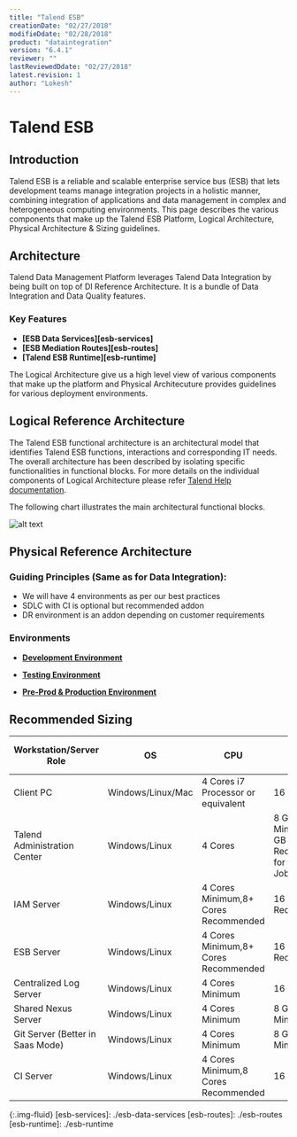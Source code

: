 ```yaml
---
title: "Talend ESB"
creationDate: "02/27/2018"
modifieDdate: "02/28/2018"
product: "dataintegration"
version: "6.4.1"
reviewer: ""
lastReviewedDdate: "02/27/2018"
latest.revision: 1
author: "Lokesh"
---
```

# Talend ESB

## Introduction

Talend ESB is a reliable and scalable enterprise service bus (ESB) that lets development teams manage integration projects in a holistic manner, combining integration of applications and data management in complex and heterogeneous computing environments. This page describes the various components that make up the Talend ESB Platform, Logical Architecture, Physical Architecture & Sizing guidelines.

## Architecture

Talend Data Management Platform leverages Talend Data Integration by being built on top of DI Reference Architecture. It is a bundle of Data Integration and Data Quality features.

### Key Features
- **[ESB Data Services][esb-services]**
- **[ESB Mediation Routes][esb-routes]**
- **[Talend ESB Runtime][esb-runtime]**

 The Logical Architecture give us a high level view of various components that make up the platform and Physical Architecuture provides guidelines for various deployment environments.

## Logical Reference Architecture

The Talend ESB functional architecture is an architectural model that identifies Talend ESB functions, interactions and corresponding IT needs. The overall architecture has been described by isolating specific functionalities in functional blocks. For more details on the individual components of Logical Architecture please refer <a href="https://help.talend.com/reader/6waQVOIx1A61D8607u5qfw/n6SuKCQs40etXM8HnisZLQ" target="_blank">Talend Help documentation</a>.

The following chart illustrates the main architectural functional blocks.

![alt text][Logical Architecture]


## Physical Reference Architecture

### Guiding Principles (Same as for Data Integration):
- We will have 4 environments as per our best practices
- SDLC with CI is optional but recommended addon
- DR environment is an addon depending on customer requirements

### Environments

- **[Development Environment][esb-dev]**

- **[Testing Environment][esb-test]**

- **[Pre-Prod & Production Environment][esb-prod]**

## Recommended Sizing

Workstation/Server Role|OS|CPU|RAM|SSD Disk Size
--- | --- | --- | --- | ---
Client PC|Windows/Linux/Mac|4 Cores i7 Processor or equivalent|16 GB|500 GB
Talend Administration Center|Windows/Linux|4 Cores |8 GB RAM Minimum, 32 GB Recommended for 1000s of Jobs|300GB+ Minimum (for software & logs)
IAM Server|Windows/Linux|4 Cores Minimum,8+ Cores Recommended|16 GB RAM Recommended|300+ GB
ESB Server|Windows/Linux|4 Cores Minimum,8+ Cores Recommended|16 GB RAM Recommended|300+ GB
Centralized Log Server|Windows/Linux|4 Cores Minimum|16 GB RAM|300+ GB
Shared Nexus Server|Windows/Linux|4 Cores Minimum|8 GB RAM Minimum|300+ GB
Git Server (Better in Saas Mode)|Windows/Linux|4 Cores Minimum|8 GB RAM Minimum|50+ GB
CI Server|Windows/Linux|4 Cores Minimum,8 Cores Recommended|16 GB RAM|300+ GB


<!-- links -->
[Logical Architecture]: https://help.talend.com/api/fluidtopicsclient/resources/EGGe3ssElK_mb6HCWxIukQ/content "Functional architecture of Talend ESB"
{:.img-fluid}
[esb-services]: ./esb-data-services
[esb-routes]: ./esb-routes
[esb-runtime]: ./esb-runtime

[esb-dev]: ./esb-physical-reference-architecture-dev
[esb-test]: ./esb-physical-reference-architecture-test
[esb-prod]: ./esb-physical-reference-architecture-prod
